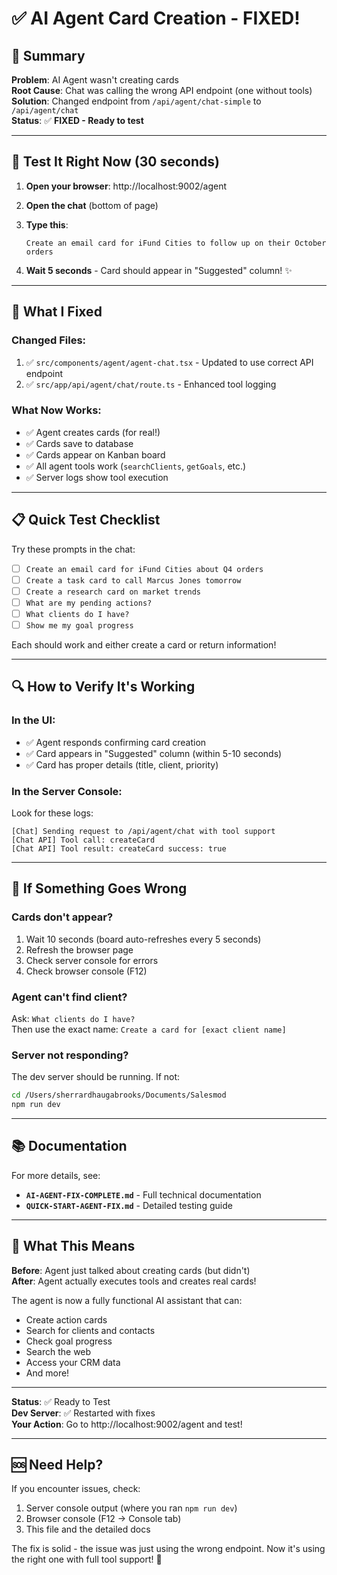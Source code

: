 # ✅ AI Agent Card Creation - FIXED!

## 🎯 Summary

**Problem**: AI Agent wasn't creating cards  
**Root Cause**: Chat was calling the wrong API endpoint (one without tools)  
**Solution**: Changed endpoint from `/api/agent/chat-simple` to `/api/agent/chat`  
**Status**: ✅ **FIXED - Ready to test**

---

## 🚀 Test It Right Now (30 seconds)

1. **Open your browser**: http://localhost:9002/agent

2. **Open the chat** (bottom of page)

3. **Type this**:
   ```
   Create an email card for iFund Cities to follow up on their October orders
   ```

4. **Wait 5 seconds** - Card should appear in "Suggested" column! ✨

---

## 🔧 What I Fixed

### Changed Files:
1. ✅ `src/components/agent/agent-chat.tsx` - Updated to use correct API endpoint
2. ✅ `src/app/api/agent/chat/route.ts` - Enhanced tool logging

### What Now Works:
- ✅ Agent creates cards (for real!)
- ✅ Cards save to database
- ✅ Cards appear on Kanban board
- ✅ All agent tools work (`searchClients`, `getGoals`, etc.)
- ✅ Server logs show tool execution

---

## 📋 Quick Test Checklist

Try these prompts in the chat:

- [ ] `Create an email card for iFund Cities about Q4 orders`
- [ ] `Create a task card to call Marcus Jones tomorrow`
- [ ] `Create a research card on market trends`
- [ ] `What are my pending actions?`
- [ ] `What clients do I have?`
- [ ] `Show me my goal progress`

Each should work and either create a card or return information!

---

## 🔍 How to Verify It's Working

### In the UI:
- ✅ Agent responds confirming card creation
- ✅ Card appears in "Suggested" column (within 5-10 seconds)
- ✅ Card has proper details (title, client, priority)

### In the Server Console:
Look for these logs:
```
[Chat] Sending request to /api/agent/chat with tool support
[Chat API] Tool call: createCard
[Chat API] Tool result: createCard success: true
```

---

## 🐛 If Something Goes Wrong

### Cards don't appear?
1. Wait 10 seconds (board auto-refreshes every 5 seconds)
2. Refresh the browser page
3. Check server console for errors
4. Check browser console (F12)

### Agent can't find client?
Ask: `What clients do I have?`  
Then use the exact name: `Create a card for [exact client name]`

### Server not responding?
The dev server should be running. If not:
```bash
cd /Users/sherrardhaugabrooks/Documents/Salesmod
npm run dev
```

---

## 📚 Documentation

For more details, see:
- **`AI-AGENT-FIX-COMPLETE.md`** - Full technical documentation
- **`QUICK-START-AGENT-FIX.md`** - Detailed testing guide

---

## 🎉 What This Means

**Before**: Agent just talked about creating cards (but didn't)  
**After**: Agent actually executes tools and creates real cards!

The agent is now a fully functional AI assistant that can:
- Create action cards
- Search for clients and contacts
- Check goal progress
- Search the web
- Access your CRM data
- And more!

---

**Status**: ✅ Ready to Test  
**Dev Server**: ✅ Restarted with fixes  
**Your Action**: Go to http://localhost:9002/agent and test!

---

## 🆘 Need Help?

If you encounter issues, check:
1. Server console output (where you ran `npm run dev`)
2. Browser console (F12 → Console tab)
3. This file and the detailed docs

The fix is solid - the issue was just using the wrong endpoint. Now it's using the right one with full tool support! 🚀




